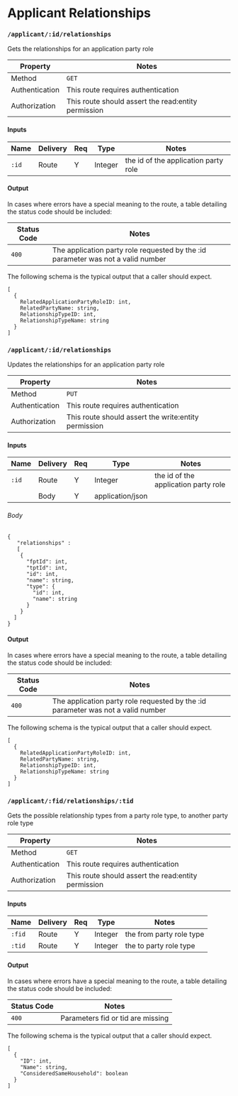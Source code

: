 # Applicant Relationships


### `/applicant/:id/relationships`

Gets the relationships for an application party role

| Property       | Notes                                                                                |
|----------------|--------------------------------------------------------------------------------------|
| Method         | `GET`                                                                                |
| Authentication | This route requires authentication                                                   |
| Authorization  | This route should assert the read:entity permission                                  |


#### Inputs

| Name                 | Delivery          | Req | Type                     | Notes                           |
|----------------------|-------------------|-----|--------------------------|---------------------------------|
| `:id`                | Route             |  Y  | Integer                  | the id of the application party role |

#### Output

In cases where errors have a special meaning to the route, a table detailing the status code should be included:

| Status Code | Notes                                                                                   |
|-------------|-----------------------------------------------------------------------------------------|
| `400`       | The application party role requested by the :id parameter was not a valid number                                          |


The following schema is the typical output that a caller should expect.

```
[
  {
    RelatedApplicationPartyRoleID: int,
    RelatedPartyName: string,
    RelationshipTypeID: int,
    RelationshipTypeName: string
  }
]
```

### `/applicant/:id/relationships`

Updates the relationships for an application party role

| Property       | Notes                                                                                |
|----------------|--------------------------------------------------------------------------------------|
| Method         | `PUT`                                                                                |
| Authentication | This route requires authentication                                                   |
| Authorization  | This route should assert the write:entity permission                                  |


#### Inputs

| Name                 | Delivery          | Req | Type                     | Notes                           |
|----------------------|-------------------|-----|--------------------------|---------------------------------|
| `:id`                | Route             |  Y  | Integer                  | the id of the application party role |
|                 | Body             |  Y  | application/json                  | |

###### Body

```
{
   "relationships" :
   [
    {
      "fptId": int,
      "tptId": int,
      "id": int,
      "name": string,
      "type": {
        "id": int,
        "name": string
      }
    }
  ]
}
```


#### Output


In cases where errors have a special meaning to the route, a table detailing the status code should be included:

| Status Code | Notes                                                                                   |
|-------------|-----------------------------------------------------------------------------------------|
| `400`       | The application party role requested by the :id parameter was not a valid number                                          |


The following schema is the typical output that a caller should expect.

```
[
  {
    RelatedApplicationPartyRoleID: int,
    RelatedPartyName: string,
    RelationshipTypeID: int,
    RelationshipTypeName: string
  }
]
```


### `/applicant/:fid/relationships/:tid`

Gets the possible relationship types from a party role type, to another party role type

| Property       | Notes                                                                                |
|----------------|--------------------------------------------------------------------------------------|
| Method         | `GET`                                                                                |
| Authentication | This route requires authentication                                                   |
| Authorization  | This route should assert the read:entity permission                                  |


#### Inputs

| Name                 | Delivery          | Req | Type                     | Notes                           |
|----------------------|-------------------|-----|--------------------------|---------------------------------|
| `:fid`                | Route             |  Y  | Integer                  | the from party role type |
| `:tid`                | Route             |  Y  | Integer                  | the to party role type |

#### Output

In cases where errors have a special meaning to the route, a table detailing the status code should be included:

| Status Code | Notes                                                                                   |
|-------------|-----------------------------------------------------------------------------------------|
| `400`       | Parameters fid or tid are missing                                          |


The following schema is the typical output that a caller should expect.

```
[
  {
    "ID": int,
    "Name": string,
    "ConsideredSameHousehold": boolean
  }
]
```
